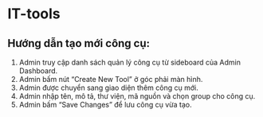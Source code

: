# IT-tools

## Hướng dẫn tạo mới công cụ:
1. Admin truy cập danh sách quản lý công cụ từ sideboard của Admin Dashboard.
2. Admin bấm nút “Create New Tool” ở góc phải màn hình.
3. Admin được chuyển sang giao diện thêm công cụ mới.
4. Admin nhập tên, mô tả, thư viện, mã nguồn và chọn group cho công cụ.
6. Admin bấm “Save Changes” để lưu công cụ vừa tạo.

